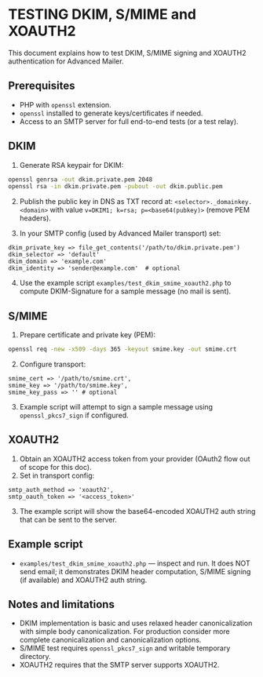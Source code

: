 TESTING DKIM, S/MIME and XOAUTH2
================================

This document explains how to test DKIM, S/MIME signing and XOAUTH2 authentication for Advanced Mailer.

Prerequisites
-------------
- PHP with `openssl` extension.
- `openssl` installed to generate keys/certificates if needed.
- Access to an SMTP server for full end-to-end tests (or a test relay).

DKIM
----
1. Generate RSA keypair for DKIM:

```bash
openssl genrsa -out dkim.private.pem 2048
openssl rsa -in dkim.private.pem -pubout -out dkim.public.pem
```

2. Publish the public key in DNS as TXT record at: `<selector>._domainkey.<domain>` with value `v=DKIM1; k=rsa; p=<base64(pubkey)>` (remove PEM headers).

3. In your SMTP config (used by Advanced Mailer transport) set:

```
dkim_private_key => file_get_contents('/path/to/dkim.private.pem')
dkim_selector => 'default'
dkim_domain => 'example.com'
dkim_identity => 'sender@example.com'  # optional
```

4. Use the example script `examples/test_dkim_smime_xoauth2.php` to compute DKIM-Signature for a sample message (no mail is sent).


S/MIME
------
1. Prepare certificate and private key (PEM):

```bash
openssl req -new -x509 -days 365 -keyout smime.key -out smime.crt
```

2. Configure transport:

```
smime_cert => '/path/to/smime.crt',
smime_key => '/path/to/smime.key',
smime_key_pass => '' # optional
```

3. Example script will attempt to sign a sample message using `openssl_pkcs7_sign` if configured.


XOAUTH2
-------
1. Obtain an XOAUTH2 access token from your provider (OAuth2 flow out of scope for this doc).
2. Set in transport config:

```
smtp_auth_method => 'xoauth2',
smtp_oauth_token => '<access_token>'
```

3. The example script will show the base64-encoded XOAUTH2 auth string that can be sent to the server.


Example script
--------------
- `examples/test_dkim_smime_xoauth2.php` — inspect and run. It does NOT send email; it demonstrates DKIM header computation, S/MIME signing (if available) and XOAUTH2 auth string.

Notes and limitations
---------------------
- DKIM implementation is basic and uses relaxed header canonicalization with simple body canonicalization. For production consider more complete canonicalization and canonicalization options.
- S/MIME test requires `openssl_pkcs7_sign` and writable temporary directory.
- XOAUTH2 requires that the SMTP server supports XOAUTH2.


